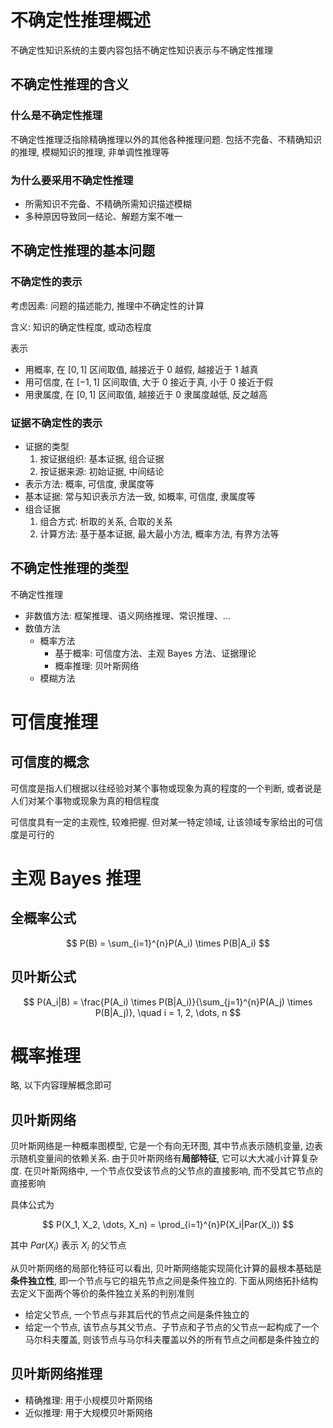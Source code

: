 # 不确定性推理概述

不确定性知识系统的主要内容包括不确定性知识表示与不确定性推理

## 不确定性推理的含义

### 什么是不确定性推理

不确定性推理泛指除精确推理以外的其他各种推理问题. 包括不完备、不精确知识的推理, 模糊知识的推理, 非单调性推理等

### 为什么要采用不确定性推理

- 所需知识不完备、不精确所需知识描述模糊
- 多种原因导致同一结论、解题方案不唯一

## 不确定性推理的基本问题

### 不确定性的表示

考虑因素: 问题的描述能力, 推理中不确定性的计算

含义: 知识的确定性程度, 或动态程度

表示

- 用概率, 在 $[0,1]$ 区间取值, 越接近于 0 越假, 越接近于 1 越真
- 用可信度, 在 $[-1, 1]$ 区间取值, 大于 0 接近于真, 小于 0 接近于假
- 用隶属度, 在 $[0,1]$ 区间取值, 越接近于 0 隶属度越低, 反之越高

### 证据不确定性的表示

- 证据的类型
  1. 按证据组织: 基本证据, 组合证据
  2. 按证据来源: 初始证据, 中间结论
- 表示方法: 概率, 可信度, 隶属度等
- 基本证据: 常与知识表示方法一致, 如概率, 可信度, 隶属度等
- 组合证据
  1. 组合方式: 析取的关系, 合取的关系
  2. 计算方法: 基于基本证据, 最大最小方法, 概率方法, 有界方法等

## 不确定性推理的类型

不确定性推理
- 非数值方法: 框架推理、语义网络推理、常识推理、...
- 数值方法
  - 概率方法
    - 基于概率: 可信度方法、主观 Bayes 方法、证据理论
    - 概率推理: 贝叶斯网络
  - 模糊方法

# 可信度推理

## 可信度的概念

可信度是指人们根据以往经验对某个事物或现象为真的程度的一个判断, 或者说是人们对某个事物或现象为真的相信程度

可信度具有一定的主观性, 较难把握. 但对某一特定领域, 让该领域专家给出的可信度是可行的

# 主观 Bayes 推理

## 全概率公式

$$
P(B) = \sum_{i=1}^{n}P(A_i) \times P(B|A_i)
$$

## 贝叶斯公式

$$
P(A_i|B) = \frac{P(A_i) \times P(B|A_i)}{\sum_{j=1}^{n}P(A_j) \times P(B|A_j)}, \quad i = 1, 2, \dots, n
$$

# 概率推理

略, 以下内容理解概念即可

## 贝叶斯网络

贝叶斯网络是一种概率图模型, 它是一个有向无环图, 其中节点表示随机变量, 边表示随机变量间的依赖关系. 由于贝叶斯网络有**局部特征**, 它可以大大减小计算复杂度. 在贝叶斯网络中, 一个节点仅受该节点的父节点的直接影响, 而不受其它节点的直接影响

具体公式为

$$
P(X_1, X_2, \dots, X_n) = \prod_{i=1}^{n}P(X_i|Par(X_i))
$$

其中 $Par(X_i)$ 表示 $X_i$ 的父节点

从贝叶斯网络的局部化特征可以看出, 贝叶斯网络能实现简化计算的最根本基础是**条件独立性**, 即一个节点与它的祖先节点之间是条件独立的. 下面从网络拓扑结构去定义下面两个等价的条件独立关系的判别准则
- 给定父节点, 一个节点与非其后代的节点之间是条件独立的
- 给定一个节点, 该节点与其父节点、子节点和子节点的父节点一起构成了一个马尔科夫覆盖, 则该节点与马尔科夫覆盖以外的所有节点之间都是条件独立的

## 贝叶斯网络推理

- 精确推理: 用于小规模贝叶斯网络
- 近似推理: 用于大规模贝叶斯网络
